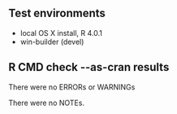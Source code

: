 ## Test environments
* local OS X install, R 4.0.1
* win-builder (devel)

## R CMD check --as-cran results
There were no ERRORs or WARNINGs

There were no NOTEs.
